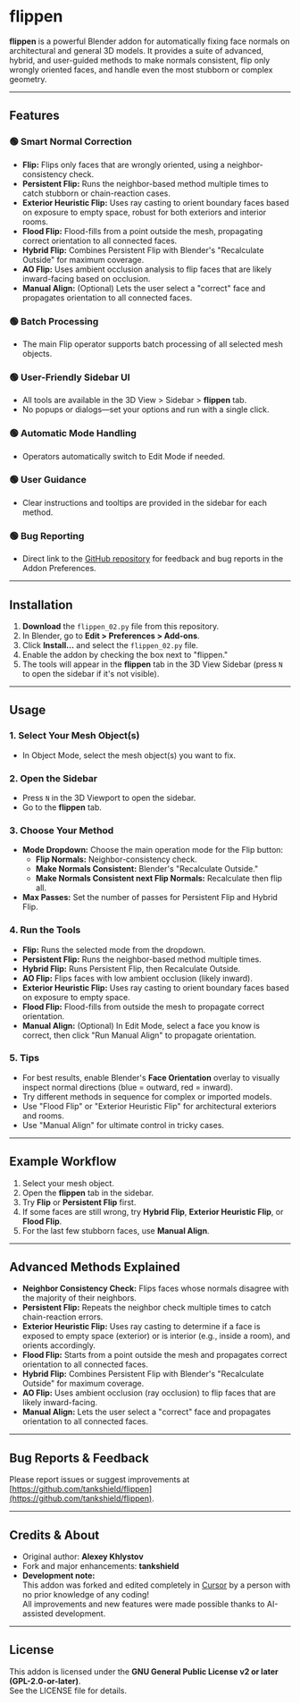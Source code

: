 # flippen

**flippen** is a powerful Blender addon for automatically fixing face normals on architectural and general 3D models. It provides a suite of advanced, hybrid, and user-guided methods to make normals consistent, flip only wrongly oriented faces, and handle even the most stubborn or complex geometry.

---

## Features

### 🟢 Smart Normal Correction
- **Flip:** Flips only faces that are wrongly oriented, using a neighbor-consistency check.
- **Persistent Flip:** Runs the neighbor-based method multiple times to catch stubborn or chain-reaction cases.
- **Exterior Heuristic Flip:** Uses ray casting to orient boundary faces based on exposure to empty space, robust for both exteriors and interior rooms.
- **Flood Flip:** Flood-fills from a point outside the mesh, propagating correct orientation to all connected faces.
- **Hybrid Flip:** Combines Persistent Flip with Blender's "Recalculate Outside" for maximum coverage.
- **AO Flip:** Uses ambient occlusion analysis to flip faces that are likely inward-facing based on occlusion.
- **Manual Align:** (Optional) Lets the user select a "correct" face and propagates orientation to all connected faces.

### 🟢 Batch Processing
- The main Flip operator supports batch processing of all selected mesh objects.

### 🟢 User-Friendly Sidebar UI
- All tools are available in the 3D View > Sidebar > **flippen** tab.
- No popups or dialogs—set your options and run with a single click.

### 🟢 Automatic Mode Handling
- Operators automatically switch to Edit Mode if needed.

### 🟢 User Guidance
- Clear instructions and tooltips are provided in the sidebar for each method.

### 🟢 Bug Reporting
- Direct link to the [GitHub repository](https://github.com/tankshield/flippen) for feedback and bug reports in the Addon Preferences.

---

## Installation

1. **Download** the `flippen_02.py` file from this repository.
2. In Blender, go to **Edit > Preferences > Add-ons**.
3. Click **Install...** and select the `flippen_02.py` file.
4. Enable the addon by checking the box next to "flippen."
5. The tools will appear in the **flippen** tab in the 3D View Sidebar (press `N` to open the sidebar if it's not visible).

---

## Usage

### 1. **Select Your Mesh Object(s)**
- In Object Mode, select the mesh object(s) you want to fix.

### 2. **Open the Sidebar**
- Press `N` in the 3D Viewport to open the sidebar.
- Go to the **flippen** tab.

### 3. **Choose Your Method**
- **Mode Dropdown:** Choose the main operation mode for the Flip button:
  - **Flip Normals:** Neighbor-consistency check.
  - **Make Normals Consistent:** Blender's "Recalculate Outside."
  - **Make Normals Consistent next Flip Normals:** Recalculate then flip all.
- **Max Passes:** Set the number of passes for Persistent Flip and Hybrid Flip.

### 4. **Run the Tools**
- **Flip:** Runs the selected mode from the dropdown.
- **Persistent Flip:** Runs the neighbor-based method multiple times.
- **Hybrid Flip:** Runs Persistent Flip, then Recalculate Outside.
- **AO Flip:** Flips faces with low ambient occlusion (likely inward).
- **Exterior Heuristic Flip:** Uses ray casting to orient boundary faces based on exposure to empty space.
- **Flood Flip:** Flood-fills from outside the mesh to propagate correct orientation.
- **Manual Align:** (Optional) In Edit Mode, select a face you know is correct, then click "Run Manual Align" to propagate orientation.

### 5. **Tips**
- For best results, enable Blender's **Face Orientation** overlay to visually inspect normal directions (blue = outward, red = inward).
- Try different methods in sequence for complex or imported models.
- Use "Flood Flip" or "Exterior Heuristic Flip" for architectural exteriors and rooms.
- Use "Manual Align" for ultimate control in tricky cases.

---

## Example Workflow

1. Select your mesh object.
2. Open the **flippen** tab in the sidebar.
3. Try **Flip** or **Persistent Flip** first.
4. If some faces are still wrong, try **Hybrid Flip**, **Exterior Heuristic Flip**, or **Flood Flip**.
5. For the last few stubborn faces, use **Manual Align**.

---

## Advanced Methods Explained

- **Neighbor Consistency Check:** Flips faces whose normals disagree with the majority of their neighbors.
- **Persistent Flip:** Repeats the neighbor check multiple times to catch chain-reaction errors.
- **Exterior Heuristic Flip:** Uses ray casting to determine if a face is exposed to empty space (exterior) or is interior (e.g., inside a room), and orients accordingly.
- **Flood Flip:** Starts from a point outside the mesh and propagates correct orientation to all connected faces.
- **Hybrid Flip:** Combines Persistent Flip with Blender's "Recalculate Outside" for maximum coverage.
- **AO Flip:** Uses ambient occlusion (ray occlusion) to flip faces that are likely inward-facing.
- **Manual Align:** Lets the user select a "correct" face and propagates orientation to all connected faces.

---

## Bug Reports & Feedback

Please report issues or suggest improvements at [https://github.com/tankshield/flippen](https://github.com/tankshield/flippen).

---

## Credits & About

- Original author: **Alexey Khlystov**
- Fork and major enhancements: **tankshield**
- **Development note:**  
  This addon was forked and edited completely in [Cursor](https://www.cursor.so/) by a person with no prior knowledge of any coding!  
  All improvements and new features were made possible thanks to AI-assisted development.

---

## License

This addon is licensed under the **GNU General Public License v2 or later (GPL-2.0-or-later)**.  
See the LICENSE file for details. 
